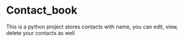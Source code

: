 # Contact_book
This is a python project stores contacts with name, you can edit, view, delete your contacts as well
